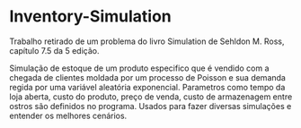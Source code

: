 # Inventory-Simulation

Trabalho retirado de um problema do livro Simulation de Sehldon M. Ross, capítulo 7.5 da 5 edição.

Simulação de estoque de um produto especifico que é vendido com a chegada de clientes moldada por um processo de Poisson e sua demanda regida por uma variável aleatória exponencial. Parametros como tempo da loja aberta, custo do produto, preço de venda, custo de armazenagem entre ostros são definidos no programa. Usados para fazer diversas simulações e entender os melhores cenários.